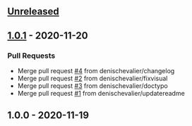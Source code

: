 <a name="unreleased"></a>
## [Unreleased]


<a name="1.0.1"></a>
## [1.0.1] - 2020-11-20
### Pull Requests
- Merge pull request [#4](https://github.com/denischevalier/StalysVCVPlugin/issues/4) from denischevalier/changelog
- Merge pull request [#2](https://github.com/denischevalier/StalysVCVPlugin/issues/2) from denischevalier/fixvisual
- Merge pull request [#3](https://github.com/denischevalier/StalysVCVPlugin/issues/3) from denischevalier/doctypo
- Merge pull request [#1](https://github.com/denischevalier/StalysVCVPlugin/issues/1) from denischevalier/updatereadme


<a name="1.0.0"></a>
## 1.0.0 - 2020-11-19

[Unreleased]: https://github.com/denischevalier/StalysVCVPlugin/compare/1.0.1...HEAD
[1.0.1]: https://github.com/denischevalier/StalysVCVPlugin/compare/1.0.0...1.0.1

